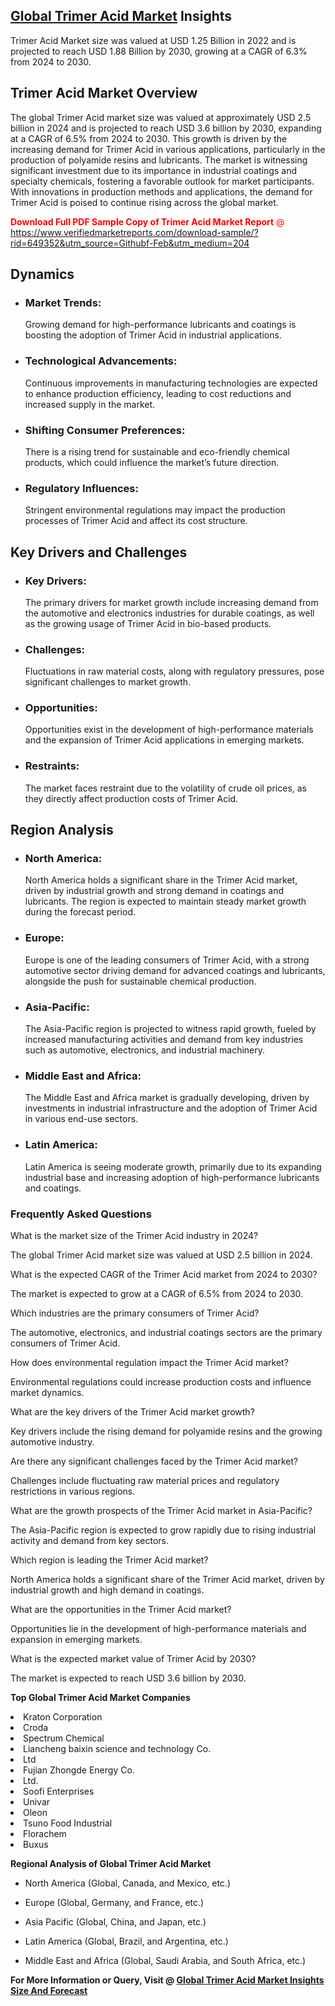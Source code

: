 <h2><a href="https://www.verifiedmarketreports.com/download-sample/?rid=649352&amp;utm_source=Githubf&amp;utm_medium=204" target="_blank">Global Trimer Acid Market</a> Insights</h2><p>Trimer Acid Market size was valued at USD 1.25 Billion in 2022 and is projected to reach USD 1.88 Billion by 2030, growing at a CAGR of 6.3% from 2024 to 2030.</p><p> <h2>Trimer Acid Market Overview</h2> <p>The global Trimer Acid market size was valued at approximately USD 2.5 billion in 2024 and is projected to reach USD 3.6 billion by 2030, expanding at a CAGR of 6.5% from 2024 to 2030. This growth is driven by the increasing demand for Trimer Acid in various applications, particularly in the production of polyamide resins and lubricants. The market is witnessing significant investment due to its importance in industrial coatings and specialty chemicals, fostering a favorable outlook for market participants. With innovations in production methods and applications, the demand for Trimer Acid is poised to continue rising across the global market.</p> <p><p><span class=""><span style="color: #ff0000;"><strong>Download Full PDF Sample Copy of Trimer Acid Market Report</strong> @ </span><a href="https://www.verifiedmarketreports.com/download-sample/?rid=649352&amp;utm_source=Githubf-Feb&amp;utm_medium=204" target="_blank">https://www.verifiedmarketreports.com/download-sample/?rid=649352&amp;utm_source=Githubf-Feb&amp;utm_medium=204</a></span></p></p> <h2>Dynamics</h2> <ul> <li><h3>Market Trends:</h3> Growing demand for high-performance lubricants and coatings is boosting the adoption of Trimer Acid in industrial applications.</li> <li><h3>Technological Advancements:</h3> Continuous improvements in manufacturing technologies are expected to enhance production efficiency, leading to cost reductions and increased supply in the market.</li> <li><h3>Shifting Consumer Preferences:</h3> There is a rising trend for sustainable and eco-friendly chemical products, which could influence the market’s future direction.</li> <li><h3>Regulatory Influences:</h3> Stringent environmental regulations may impact the production processes of Trimer Acid and affect its cost structure.</li> </ul> <h2>Key Drivers and Challenges</h2> <ul> <li><h3>Key Drivers:</h3> The primary drivers for market growth include increasing demand from the automotive and electronics industries for durable coatings, as well as the growing usage of Trimer Acid in bio-based products.</li> <li><h3>Challenges:</h3> Fluctuations in raw material costs, along with regulatory pressures, pose significant challenges to market growth.</li> <li><h3>Opportunities:</h3> Opportunities exist in the development of high-performance materials and the expansion of Trimer Acid applications in emerging markets.</li> <li><h3>Restraints:</h3> The market faces restraint due to the volatility of crude oil prices, as they directly affect production costs of Trimer Acid.</li> </ul> <h2>Region Analysis</h2> <ul> <li><h3>North America:</h3> North America holds a significant share in the Trimer Acid market, driven by industrial growth and strong demand in coatings and lubricants. The region is expected to maintain steady market growth during the forecast period.</li> <li><h3>Europe:</h3> Europe is one of the leading consumers of Trimer Acid, with a strong automotive sector driving demand for advanced coatings and lubricants, alongside the push for sustainable chemical production.</li> <li><h3>Asia-Pacific:</h3> The Asia-Pacific region is projected to witness rapid growth, fueled by increased manufacturing activities and demand from key industries such as automotive, electronics, and industrial machinery.</li> <li><h3>Middle East and Africa:</h3> The Middle East and Africa market is gradually developing, driven by investments in industrial infrastructure and the adoption of Trimer Acid in various end-use sectors.</li> <li><h3>Latin America:</h3> Latin America is seeing moderate growth, primarily due to its expanding industrial base and increasing adoption of high-performance lubricants and coatings.</li> </ul> <h3>Frequently Asked Questions</h3> <p>What is the market size of the Trimer Acid industry in 2024?</p> <p>The global Trimer Acid market size was valued at USD 2.5 billion in 2024.</p> <p>What is the expected CAGR of the Trimer Acid market from 2024 to 2030?</p> <p>The market is expected to grow at a CAGR of 6.5% from 2024 to 2030.</p> <p>Which industries are the primary consumers of Trimer Acid?</p> <p>The automotive, electronics, and industrial coatings sectors are the primary consumers of Trimer Acid.</p> <p>How does environmental regulation impact the Trimer Acid market?</p> <p>Environmental regulations could increase production costs and influence market dynamics.</p> <p>What are the key drivers of the Trimer Acid market growth?</p> <p>Key drivers include the rising demand for polyamide resins and the growing automotive industry.</p> <p>Are there any significant challenges faced by the Trimer Acid market?</p> <p>Challenges include fluctuating raw material prices and regulatory restrictions in various regions.</p> <p>What are the growth prospects of the Trimer Acid market in Asia-Pacific?</p> <p>The Asia-Pacific region is expected to grow rapidly due to rising industrial activity and demand from key sectors.</p> <p>Which region is leading the Trimer Acid market?</p> <p>North America holds a significant share of the Trimer Acid market, driven by industrial growth and high demand in coatings.</p> <p>What are the opportunities in the Trimer Acid market?</p> <p>Opportunities lie in the development of high-performance materials and expansion in emerging markets.</p> <p>What is the expected market value of Trimer Acid by 2030?</p> <p>The market is expected to reach USD 3.6 billion by 2030.</p> </p><p><strong>Top Global Trimer Acid Market Companies</strong></p><div data-test-id=""><p><li>Kraton Corporation</li><li> Croda</li><li> Spectrum Chemical</li><li> Liancheng baixin science and technology Co.</li><li> Ltd</li><li> Fujian Zhongde Energy Co.</li><li> Ltd.</li><li> Soofi Enterprises</li><li> Univar</li><li> Oleon</li><li> Tsuno Food Industrial</li><li> Florachem</li><li> Buxus</li></p><div><strong>Regional Analysis of&nbsp;Global Trimer Acid Market</strong></div><ul><li dir="ltr"><p dir="ltr">North America&nbsp;(Global, Canada, and Mexico, etc.)</p></li><li dir="ltr"><p dir="ltr">Europe (Global, Germany, and France, etc.)</p></li><li dir="ltr"><p dir="ltr">Asia Pacific&nbsp;(Global, China, and Japan, etc.)</p></li><li dir="ltr"><p dir="ltr">Latin America&nbsp;(Global, Brazil, and Argentina, etc.)</p></li><li dir="ltr">Middle East and Africa&nbsp;(Global, Saudi Arabia, and South Africa, etc.)</li></ul><p><strong>For More Information or Query, Visit @&nbsp;</strong><strong><a href="https://www.verifiedmarketreports.com/product/trimer-acid-market/?utm_source=Githubf&amp;utm_medium=204" target="_blank">Global Trimer Acid Market Insights Size And Forecast</a></strong></p></div>
